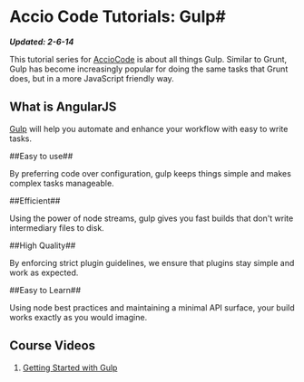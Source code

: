 # Accio Code Tutorials: Gulp#

***Updated: 2-6-14***

This tutorial series for [AccioCode](https://www.youtube.com/user/CDPAdvertising "Accio Code on YouTube") is about all things Gulp. Similar to Grunt, Gulp has become increasingly popular for doing the same tasks that Grunt does, but in a more JavaScript friendly way.

## What is AngularJS ##
[Gulp](http://gulpjs.com "Gulp Website") will help you automate and enhance your workflow with easy to write tasks.

##Easy to use##

By preferring code over configuration, gulp keeps things simple and makes complex tasks manageable.

##Efficient##

Using the power of node streams, gulp gives you fast builds that don't write intermediary files to disk.

##High Quality##

By enforcing strict plugin guidelines, we ensure that plugins stay simple and work as expected.

##Easy to Learn##

Using node best practices and maintaining a minimal API surface, your build works exactly as you would imagine.
## Course Videos ##
1. [Getting Started with Gulp](https://www.youtube.com/watch?v=OwSySiu5yzs "Getting Started with Gulp")
